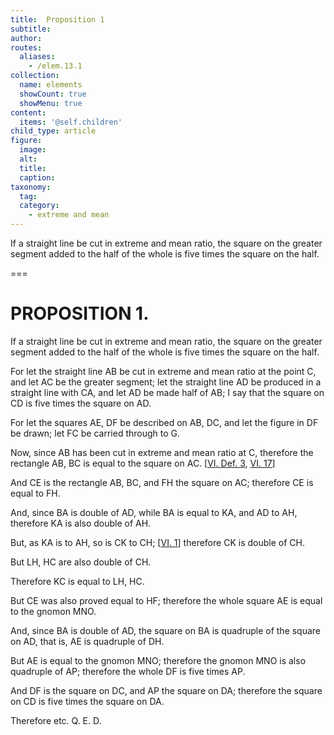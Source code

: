 ```yaml
---
title:  Proposition 1
subtitle: 
author:
routes:
  aliases:
    - /elem.13.1
collection:
  name: elements
  showCount: true
  showMenu: true
content:
  items: '@self.children'
child_type: article
figure:
  image:
  alt:
  title:
  caption:
taxonomy:
  tag:
  category:
    - extreme and mean
---
```


<p><hi rend="ital">If a straight line be cut in extreme and mean ratio</hi>, <hi rend="ital">the square on the greater segment added to the half of the whole is five times the square on the half.</hi>
      </p>

===

<h1>PROPOSITION 1.</h1>
<p><span class="ital">If a straight line be cut in extreme and mean ratio</span>, <span class="ital">the square on the greater segment added to the half of the whole is five times the square on the half.</span>
      </p>

<p>For let the straight line <span class="ital">AB</span> be cut in extreme and mean ratio at the point <span class="ital">C</span>, and let <span class="ital">AC</span> be the greater segment; let the straight line <span class="ital">AD</span> be produced in a straight line with <span class="ital">CA</span>, and let <span class="ital">AD</span> be made half of <span class="ital">AB</span>; I say that the square on <span class="ital">CD</span> is five times the square on <span class="ital">AD</span>. 
      </p>

<p>For let the squares <span class="ital">AE</span>, <span class="ital">DF</span> be described on <span class="ital">AB</span>, <span class="ital">DC</span>, and let the figure in <span class="ital">DF</span> be drawn; let <span class="ital">FC</span> be carried through to <span class="ital">G</span>. </p>

<p>Now, since <span class="ital">AB</span> has been cut in extreme and mean ratio at <span class="ital">C</span>, therefore the rectangle <span class="ital">AB</span>, <span class="ital">BC</span> is equal to the square on <span class="ital">AC</span>. [<a href="/elem.6.def.3">VI. Def. 3</a>, <a href="/elem.6.17">VI. 17</a>] </p>

<p>And <span class="ital">CE</span> is the rectangle <span class="ital">AB</span>, <span class="ital">BC</span>, and <span class="ital">FH</span> the square on <span class="ital">AC</span>; therefore <span class="ital">CE</span> is equal to <span class="ital">FH</span>. </p>

<p>And, since <span class="ital">BA</span> is double of <span class="ital">AD</span>, while <span class="ital">BA</span> is equal to <span class="ital">KA</span>, and <span class="ital">AD</span> to <span class="ital">AH</span>, therefore <span class="ital">KA</span> is also double of <span class="ital">AH</span>. </p>

<p>But, as <span class="ital">KA</span> is to <span class="ital">AH</span>, so is <span class="ital">CK</span> to <span class="ital">CH</span>; [<a href="/elem.6.1">VI. 1</a>] therefore <span class="ital">CK</span> is double of <span class="ital">CH</span>. </p>

<p>But <span class="ital">LH</span>, <span class="ital">HC</span> are also double of <span class="ital">CH</span>. </p>

<p>Therefore <span class="ital">KC</span> is equal to <span class="ital">LH</span>, <span class="ital">HC</span>. <pb n="441"/></p>

<p>But <span class="ital">CE</span> was also proved equal to <span class="ital">HF</span>; therefore the whole square <span class="ital">AE</span> is equal to the gnomon <span class="ital">MNO</span>. </p>

<p>And, since <span class="ital">BA</span> is double of <span class="ital">AD</span>, the square on <span class="ital">BA</span> is quadruple of the square on <span class="ital">AD</span>, that is, <span class="ital">AE</span> is quadruple of <span class="ital">DH</span>. </p>

<p>But <span class="ital">AE</span> is equal to the gnomon <span class="ital">MNO</span>; therefore the gnomon <span class="ital">MNO</span> is also quadruple of <span class="ital">AP</span>; therefore the whole <span class="ital">DF</span> is five times <span class="ital">AP</span>. </p>

<p>And <span class="ital">DF</span> is the square on <span class="ital">DC</span>, and <span class="ital">AP</span> the square on <span class="ital">DA</span>; therefore the square on <span class="ital">CD</span> is five times the square on <span class="ital">DA</span>. </p>

<p>Therefore etc. Q. E. D.</p>
